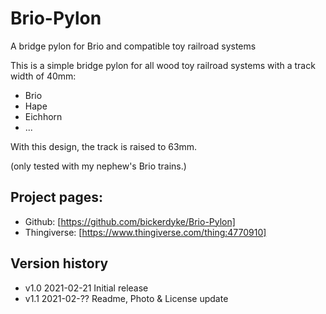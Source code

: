 # Brio-Pylon
 A bridge pylon for Brio and compatible toy railroad systems

 This is a simple bridge pylon for all wood toy railroad systems with a track width of 40mm:
 * Brio
 * Hape
 * Eichhorn
 * ...

With this design, the track is raised to 63mm.

 (only tested with my nephew's Brio trains.)

## Project pages:
* Github: [https://github.com/bickerdyke/Brio-Pylon]
* Thingiverse: [https://www.thingiverse.com/thing:4770910]

## Version history

* v1.0 2021-02-21 Initial release
* v1.1 2021-02-?? Readme, Photo & License update
